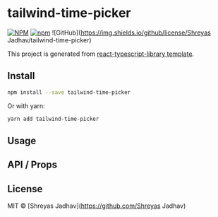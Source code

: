 # tailwind-time-picker

[![NPM](https://img.shields.io/npm/v/tailwind-time-picker.svg)](https://www.npmjs.com/package/tailwind-time-picker)
[![npm](https://img.shields.io/npm/dm/tailwind-time-picker.svg)](https://www.npmjs.com/package/tailwind-time-picker)
![GitHub](https://img.shields.io/github/license/Shreyas Jadhav/tailwind-time-picker)

This project is generated from [react-typescript-library template](https://github.com/alioguzhan/react-typescript-library).

## Install

```bash
npm install --save tailwind-time-picker
```

Or with yarn:

```bash
yarn add tailwind-time-picker
```

## Usage


## API / Props


## License

MIT © [Shreyas Jadhav](https://github.com/Shreyas Jadhav)
